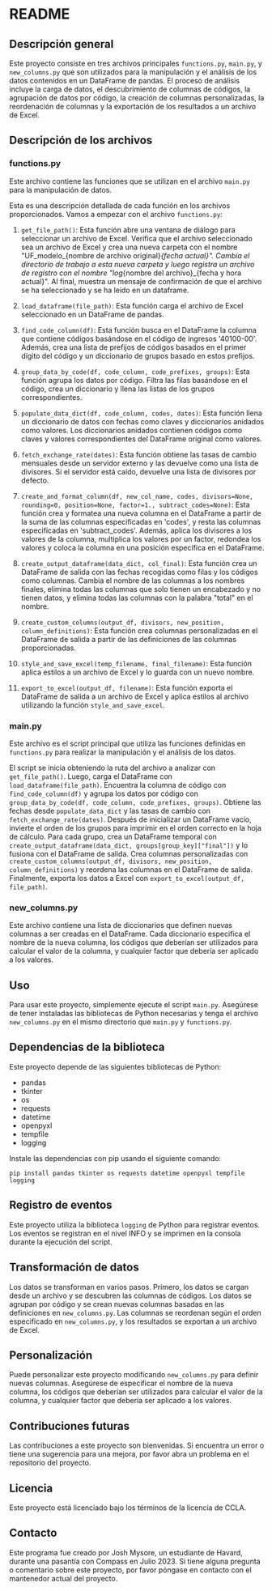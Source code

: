 # README 

## Descripción general
Este proyecto consiste en tres archivos principales `functions.py`, `main.py`, y `new_columns.py` que son utilizados para la manipulación y el análisis de los datos contenidos en un DataFrame de pandas. El proceso de análisis incluye la carga de datos, el descubrimiento de columnas de códigos, la agrupación de datos por código, la creación de columnas personalizadas, la reordenación de columnas y la exportación de los resultados a un archivo de Excel.

## Descripción de los archivos

### functions.py
Este archivo contiene las funciones que se utilizan en el archivo `main.py` para la manipulación de datos.

Esta es una descripción detallada de cada función en los archivos proporcionados. Vamos a empezar con el archivo `functions.py`:

1. `get_file_path()`: Esta función abre una ventana de diálogo para seleccionar un archivo de Excel. Verifica que el archivo seleccionado sea un archivo de Excel y crea una nueva carpeta con el nombre "UF_modelo_{nombre de archivo original}_{fecha actual}". Cambia el directorio de trabajo a esta nueva carpeta y luego registra un archivo de registro con el nombre "log_{nombre del archivo}_{fecha y hora actual}". Al final, muestra un mensaje de confirmación de que el archivo se ha seleccionado y se ha leído en un dataframe.

2. `load_dataframe(file_path)`: Esta función carga el archivo de Excel seleccionado en un DataFrame de pandas.

3. `find_code_column(df)`: Esta función busca en el DataFrame la columna que contiene códigos basándose en el código de ingresos '40100-00'. Además, crea una lista de prefijos de códigos basados en el primer dígito del código y un diccionario de grupos basado en estos prefijos.

4. `group_data_by_code(df, code_column, code_prefixes, groups)`: Esta función agrupa los datos por código. Filtra las filas basándose en el código, crea un diccionario y llena las listas de los grupos correspondientes.

5. `populate_data_dict(df, code_column, codes, dates)`: Esta función llena un diccionario de datos con fechas como claves y diccionarios anidados como valores. Los diccionarios anidados contienen códigos como claves y valores correspondientes del DataFrame original como valores.

6. `fetch_exchange_rate(dates)`: Esta función obtiene las tasas de cambio mensuales desde un servidor externo y las devuelve como una lista de divisores. Si el servidor está caído, devuelve una lista de divisores por defecto.

7. `create_and_format_column(df, new_col_name, codes, divisors=None, rounding=0, position=None, factor=1., subtract_codes=None)`: Esta función crea y formatea una nueva columna en el DataFrame a partir de la suma de las columnas especificadas en 'codes', y resta las columnas especificadas en 'subtract_codes'. Además, aplica los divisores a los valores de la columna, multiplica los valores por un factor, redondea los valores y coloca la columna en una posición específica en el DataFrame.

8. `create_output_dataframe(data_dict, col_final)`: Esta función crea un DataFrame de salida con las fechas recogidas como filas y los códigos como columnas. Cambia el nombre de las columnas a los nombres finales, elimina todas las columnas que solo tienen un encabezado y no tienen datos, y elimina todas las columnas con la palabra "total" en el nombre.

9. `create_custom_columns(output_df, divisors, new_position, column_definitions)`: Esta función crea columnas personalizadas en el DataFrame de salida a partir de las definiciones de las columnas proporcionadas.

10. `style_and_save_excel(temp_filename, final_filename)`: Esta función aplica estilos a un archivo de Excel y lo guarda con un nuevo nombre.

11. `export_to_excel(output_df, filename)`: Esta función exporta el DataFrame de salida a un archivo de Excel y aplica estilos al archivo utilizando la función `style_and_save_excel`.

### main.py
Este archivo es el script principal que utiliza las funciones definidas en `functions.py` para realizar la manipulación y el análisis de los datos.

El script se inicia obteniendo la ruta del archivo a analizar con `get_file_path()`. Luego, carga el DataFrame con `load_dataframe(file_path)`. Encuentra la columna de código con `find_code_column(df)` y agrupa los datos por código con `group_data_by_code(df, code_column, code_prefixes, groups)`. Obtiene las fechas desde `populate_data_dict` y las tasas de cambio con `fetch_exchange_rate(dates)`. Después de inicializar un DataFrame vacío, invierte el orden de los grupos para imprimir en el orden correcto en la hoja de cálculo. Para cada grupo, crea un DataFrame temporal con `create_output_dataframe(data_dict, groups[group_key]["final"])` y lo fusiona con el DataFrame de salida. Crea columnas personalizadas con `create_custom_columns(output_df, divisors, new_position, column_definitions)` y reordena las columnas en el DataFrame de salida. Finalmente, exporta los datos a Excel con `export_to_excel(output_df, file_path)`.

### new_columns.py
Este archivo contiene una lista de diccionarios que definen nuevas columnas a ser creadas en el DataFrame. Cada diccionario especifica el nombre de la nueva columna, los códigos que deberían ser utilizados para calcular el valor de la columna, y cualquier factor que debería ser aplicado a los valores.

## Uso
Para usar este proyecto, simplemente ejecute el script `main.py`. Asegúrese de tener instaladas las bibliotecas de Python necesarias y tenga el archivo `new_columns.py` en el mismo directorio que `main.py` y `functions.py`.

## Dependencias de la biblioteca
Este proyecto depende de las siguientes bibliotecas de Python:
- pandas
- tkinter
- os
- requests
- datetime
- openpyxl
- tempfile
- logging

Instale las dependencias con pip usando el siguiente comando:
```
pip install pandas tkinter os requests datetime openpyxl tempfile logging
```

## Registro de eventos
Este proyecto utiliza la biblioteca `logging` de Python para registrar eventos. Los eventos se registran en el nivel INFO y se imprimen en la consola durante la ejecución del script.

## Transformación de datos
Los datos se transforman en varios pasos. Primero, los datos se cargan desde un archivo y se descubren las columnas de códigos. Los datos se agrupan por código y se crean nuevas columnas basadas en las definiciones en `new_columns.py`. Las columnas se reordenan según el orden especificado en `new_columns.py`, y los resultados se exportan a un archivo de Excel.

## Personalización
Puede personalizar este proyecto modificando `new_columns.py` para definir nuevas columnas. Asegúrese de especificar el nombre de la nueva columna, los códigos que deberían ser utilizados para calcular el valor de la columna, y cualquier factor que debería ser aplicado a los valores.

## Contribuciones futuras
Las contribuciones a este proyecto son bienvenidas. Si encuentra un error o tiene una sugerencia para una mejora, por favor abra un problema en el repositorio del proyecto.

## Licencia

Este proyecto está licenciado bajo los términos de la licencia de CCLA.

## Contacto

Este programa fue creado por Josh Mysore, un estudiante de Havard, durante una pasantía con Compass en Julio 2023. Si tiene alguna pregunta o comentario sobre este proyecto, por favor póngase en contacto con el mantenedor actual del proyecto.